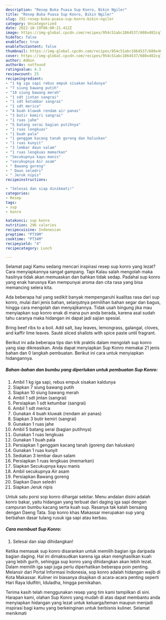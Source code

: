 ```yaml
---
description: "Resep Buka Puasa Sup Konro, Bikin Ngiler"
title: "Resep Buka Puasa Sup Konro, Bikin Ngiler"
slug: 292-resep-buka-puasa-sup-konro-bikin-ngiler
category: Uncategorized
date: 2022-10-19T06:00:21.412Z
image: https://img-global.cpcdn.com/recipes/954c51abc1864537/680x482cq70/sup-konro-foto-resep-utama.jpg
hideToc: false
enableToc: true
enableTocContent: false
thumbnail: https://img-global.cpcdn.com/recipes/954c51abc1864537/680x482cq70/sup-konro-foto-resep-utama.jpg
cover: https://img-global.cpcdn.com/recipes/954c51abc1864537/680x482cq70/sup-konro-foto-resep-utama.jpg
author: Admin
authorAv: notfound
ratingvalue: 4.3
reviewcount: 25
recipeingredient:
- "1 kg iga sapi rebus empuk sisakan kaldunya"
- "7 siung bawang putih"
- "10 siung bawang merah"
- "1 sdt jintan sangrai"
- "1 sdt ketumbar sangrai"
- "1 sdt merica"
- "4 buah kluwak rendam air panas"
- "3 butir kemiri sangrai"
- "1 ruas jahe"
- "5 batang serai bagian putihnya"
- "1 ruas lengkuas"
- "1 buah pala"
- "1 genggam kacang tanah goreng dan haluskan"
- "1 ruas kunyit"
- "3 lembar daun salam"
- "1 ruas lengkuas memarkan"
- "Secukupnya kayu manis"
- "secukupnya Air asam"
- " Bawang goreng"
- " Daun seledri"
- " Jeruk nipis"
recipeinstructions:

- "Selesai dan siap dinikmati!"
categories:
- Resep
tags:
- sup
- konro

katakunci: sup konro 
nutrition: 296 calories
recipecuisine: Indonesian
preptime: "PT39M"
cooktime: "PT34M"
recipeyield: "4"
recipecategory: Lunch

---
```



Selamat pagi Kamu sedang mencari inspirasi resep sup konro yang lezat? Cara menyiapkannya sangat gampang. Tapi Kalau salah mengolah maka hasilnya tidak akan memuaskan dan bahkan tidak sedap. Padahal sup konro yang enak harusnya Kan mempunyai aroma dan cita rasa yang bisa memancing selera kita.


Ada beberapa hal yang sedikit banyak mempengaruhi kualitas rasa dari sup konro, mulai dari jenis bahan, selanjutnya pemilihan bahan segar dan bagus, hingga cara mengolah dan menyajikannya. Tidak usah bingung jika mau menyiapkan sup konro enak di mana pun anda berada, karena asal sudah tahu caranya maka hidangan ini dapat jadi sajian spesial.

Bring beef ribs to a boil. Add salt, bay leaves, lemongrass, galangal, cloves, and kaffir lime leaves. Sauté sliced shallots with spice paste until fragrant.


Berikut ini ada beberapa tips dan trik praktis dalam mengolah sup konro yang siap dikreasikan. Anda dapat menyiapkan Sup Konro memakai 21 jenis bahan dan 0 langkah pembuatan. Berikut ini cara untuk menyiapkan hidangannya.

<!--inarticleads1-->

##### Bahan-bahan dan bumbu yang diperlukan untuk pembuatan Sup Konro:

1. Ambil 1 kg iga sapi, rebus empuk sisakan kaldunya
1. Siapkan 7 siung bawang putih
1. Siapkan 10 siung bawang merah
1. Ambil 1 sdt jintan (sangrai)
1. Persiapkan 1 sdt ketumbar (sangrai)
1. Ambil 1 sdt merica
1. Gunakan 4 buah kluwak (rendam air panas)
1. Siapkan 3 butir kemiri (sangrai)
1. Gunakan 1 ruas jahe
1. Ambil 5 batang serai (bagian putihnya)
1. Gunakan 1 ruas lengkuas
1. Gunakan 1 buah pala
1. Persiapkan 1 genggam kacang tanah (goreng dan haluskan)
1. Gunakan 1 ruas kunyit
1. Sediakan 3 lembar daun salam
1. Persiapkan 1 ruas lengkuas (memarkan)
1. Siapkan Secukupnya kayu manis
1. Ambil secukupnya Air asam
1. Persiapkan  Bawang goreng
1. Siapkan  Daun seledri
1. Siapkan  Jeruk nipis


Untuk satu porsi sop konro dihargai sekitar. Menu andalan disini adalah konro bakar, yaitu hidangan yang terbuat dari daging iga sapi dengan campuran bumbu kacang serta kuah sup. Rasanya tak kalah bersaing dengan Daeng Tata. Sop konro khas Makassar merupakan sup yang berbahan dasar tulang rusuk iga sapi atau kerbau. 

<!--inarticleads2-->

##### Cara membuat Sup Konro:


1. Selesai dan siap dihidangkan!

Ketika memasak sup konro disarankan untuk memilih bagian iga daripada bagian daging. Hal ini dimaksudkan karena iga akan menghasilkan kuah yang lebih gurih, sehingga sup konro yang dihidangkan akan lebih lezat. Dalam memilih iga sapi juga perlu diperhatikan beberapa poin penting. Melansir dari Portal Informasi Indonesia, sop konro adalah hidangan wajib di Kota Makassar. Kuliner ini biasanya disajikan di acara-acara penting seperti Hari Raya Idulfitri, Iduladha, hingga pernikahan. 

Terima kasih telah menggunakan resep yang tim kami tampilkan di sini. Harapan kami, olahan Sup Konro yang mudah di atas dapat membantu anda menyiapkan hidangan yang lezat untuk keluarga/teman maupun menjadi inspirasi bagi kamu yang berkeinginan untuk berbisnis kuliner. Selamat menikmati
